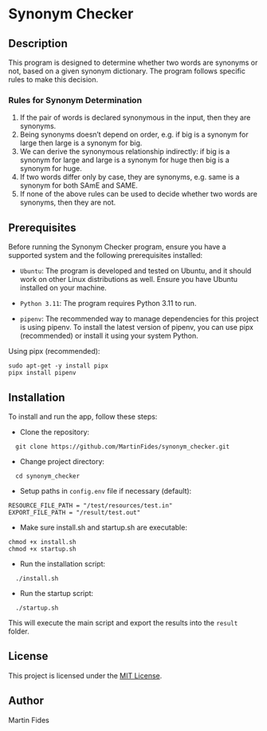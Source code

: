 # Synonym Checker
## Description
This program is designed to determine whether two words are synonyms or not, based on a given synonym dictionary.
The program follows specific rules to make this decision.

### Rules for Synonym Determination
1. If the pair of words is declared synonymous in the input, then they are synonyms.
2. Being synonyms doesn’t depend on order, e.g. if big is a synonym for large then large is a
synonym for big.
3. We can derive the synonymous relationship indirectly: if big is a synonym for large and large is a
synonym for huge then big is a synonym for huge.
4. If two words differ only by case, they are synonyms, e.g. same is a synonym for both SAmE and
SAME.
5. If none of the above rules can be used to decide whether two words are synonyms, then they
are not.

## Prerequisites
Before running the Synonym Checker program, ensure you have a supported system and the following prerequisites installed:

- `Ubuntu`: The program is developed and tested on Ubuntu, and it should work on other Linux distributions as well.
Ensure you have Ubuntu installed on your machine.

- `Python 3.11`: The program requires Python 3.11 to run.

- `pipenv`: The recommended way to manage dependencies for this project is using pipenv.
To install the latest version of pipenv, you can use pipx (recommended) or install it using your system Python.

Using pipx (recommended):
```shell
sudo apt-get -y install pipx
pipx install pipenv
```

## Installation
To install and run the app, follow these steps:
- Clone the repository:
```shell
  git clone https://github.com/MartinFides/synonym_checker.git
```
- Change project directory:
```shell
  cd synonym_checker
```
- Setup paths in `config.env` file if necessary (default):
```env
RESOURCE_FILE_PATH = "/test/resources/test.in"
EXPORT_FILE_PATH = "/result/test.out"
```
- Make sure install.sh and startup.sh are executable:
```shell
chmod +x install.sh
chmod +x startup.sh
```
- Run the installation script:
```shell
  ./install.sh
```
- Run the startup script:
```shell
  ./startup.sh
```

This will execute the main script and export the results into the `result` folder.

## License
This project is licensed under the [MIT License](LICENSE).

## Author
Martin Fides
